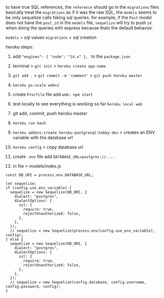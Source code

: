 to have true SQL references, the `reference` should go in the `migrations` files
basically treat the `migrations` as if it was the raw SQL, the `models` seems to be only sequelize calls faking sql queries. for example, if the `Post` model does not have the `post_id` in the `models` file, `sequelize` will try to push `id` when doing the queries with express because thats the default behavior.

`models` = sql values
`migrations` = sql creation

heroku steps:

1. add `"engines": { "node": "14.x" }, ` to the `package.json`

2. terminal > `git init` > `heroku create app-name` 

3. `git add .` > `git commit -m 'comment'` > `git push heroku master`

4. `heroku ps:scale web=1`

5. create `Procfile` file add `web: npm start`

6. test locally to see everything is working so far `heroku local web`

7. git add, commit, push heroku master

8. `heroku run bash`

9. `heroku addons:create heroku-postgresql:hobby-dev` > creates an ENV variable with the database url

10. `heroku config` > copy database url

11. create `.env` file add `DATABASE_URL=postgres://....`

12. in file > models/index.js
```
const DB_URI = process.env.DATABASE_URL;

let sequelize;
if (config.use_env_variable) {
  sequelize = new Sequelize(DB_URI, {
    dialect: "postgres",
    dialectOptions: {
      ssl: {
        require: true,
        rejectUnauthorized: false,
      },
    },
  });
  // sequelize = new Sequelize(process.env[config.use_env_variable], config);
} else {
  sequelize = new Sequelize(DB_URI, {
    dialect: "postgres",
    dialectOptions: {
      ssl: {
        require: true,
        rejectUnauthorized: false,
      },
    },
  });
  // sequelize = new Sequelize(config.database, config.username, config.password, config);
}
```